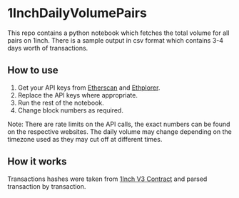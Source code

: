 # 1InchDailyVolumePairs

This repo contains a python notebook which fetches the total volume for all pairs on 1inch. There is a sample output in csv format which contains 3-4 days worth of transactions.

## How to use

1. Get your API keys from [Etherscan](https://etherscan.io/) and [Ethplorer](https://ethplorer.io/).
2. Replace the API keys where appropriate.
3. Run the rest of the notebook.
4. Change block numbers as required.

Note: There are rate limits on the API calls, the exact numbers can be found on the respective websites. The daily volume may change depending on the timezone used as they may cut off at different times.


## How it works

Transactions hashes were taken from [1Inch V3 Contract](https://etherscan.io/address/0x11111112542d85b3ef69ae05771c2dccff4faa26) and parsed transaction by transaction.
